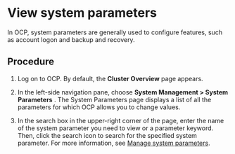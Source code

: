 View system parameters 
===========================================

In OCP, system parameters are generally used to configure features, such as account logon and backup and recovery. 

Procedure 
------------------------------

1. Log on to OCP. By default, the **Cluster Overview** page appears.

   

2. In the left-side navigation pane, choose **System Management \> System Parameters** . The System Parameters page displays a list of all the parameters for which OCP allows you to change values.

   

3. In the search box in the upper-right corner of the page, enter the name of the system parameter you need to view or a parameter keyword. Then, click the search icon to search for the specified system parameter. For more information, see [Manage system parameters](/en-US/3.ob-cloud-platform/10.using-system-management/12.system-parameter-management.md).

   





